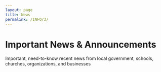 ```yaml
---
layout: page
title: News
permalink: /INFO/3/
---
```

# Important News & Announcements

Important, need-to-know recent news from local government, schools, churches, organizations, and businesses
